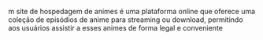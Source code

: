 m site de hospedagem de animes é uma plataforma online que oferece uma coleção de episódios de anime para streaming ou download, permitindo aos usuários assistir a esses animes de forma legal e conveniente
